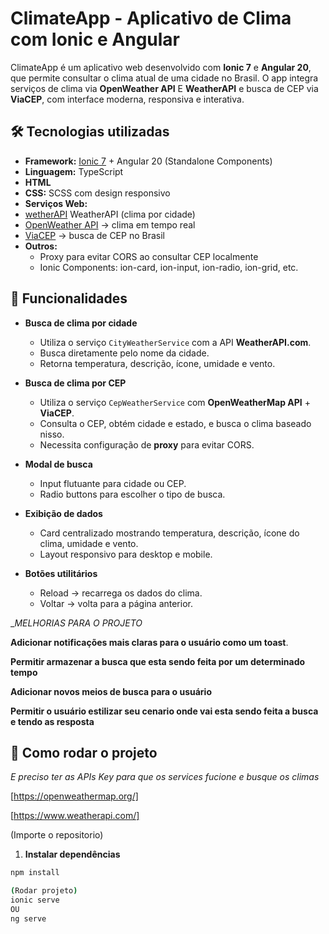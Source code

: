 # ClimateApp - Aplicativo de Clima com Ionic e Angular

ClimateApp é um aplicativo web desenvolvido com **Ionic 7** e **Angular 20**, que permite consultar o clima atual de uma cidade no Brasil. O app integra serviços de clima via **OpenWeather API** E **WeatherAPI** e busca de CEP via **ViaCEP**, com interface moderna, responsiva e interativa.


## 🛠️ Tecnologias utilizadas

- **Framework:** [Ionic 7](https://ionicframework.com/) + Angular 20 (Standalone Components)  
- **Linguagem:** TypeScript  
- **HTML**
- **CSS:** SCSS com design responsivo  
- **Serviços Web:**
 - [wetherAPI](https://www.weatherapi.com/) WeatherAPI (clima por cidade) 
  - [OpenWeather API](https://openweathermap.org/api) → clima em tempo real
  - [ViaCEP](https://viacep.com.br/) → busca de CEP no Brasil
- **Outros:**    
  - Proxy para evitar CORS ao consultar CEP localmente  
  - Ionic Components: ion-card, ion-input, ion-radio, ion-grid, etc.  


## 🌟 Funcionalidades

- **Busca de clima por cidade**
  - Utiliza o serviço `CityWeatherService` com a API **WeatherAPI.com**.
  - Busca diretamente pelo nome da cidade.
  - Retorna temperatura, descrição, ícone, umidade e vento.

- **Busca de clima por CEP**
  - Utiliza o serviço `CepWeatherService` com **OpenWeatherMap API** + **ViaCEP**.
  - Consulta o CEP, obtém cidade e estado, e busca o clima baseado nisso.
  - Necessita configuração de **proxy** para evitar CORS.

- **Modal de busca**
  - Input flutuante para cidade ou CEP.
  - Radio buttons para escolher o tipo de busca.

- **Exibição de dados**
  - Card centralizado mostrando temperatura, descrição, ícone do clima, umidade e vento.
  - Layout responsivo para desktop e mobile.

- **Botões utilitários**
  - Reload → recarrega os dados do clima.
  - Voltar → volta para a página anterior.


_*MELHORIAS PARA O PROJETO*

**Adicionar notificações mais claras para o usuário como um toast**.

**Permitir armazenar a busca que esta sendo feita por um determinado tempo**

**Adicionar novos meios de busca para o usuário**

**Permitir o usuário estilizar seu cenario onde vai esta sendo feita a busca e tendo as resposta**


## 🚀 Como rodar o projeto

*E preciso ter as APIs Key para que os services fucione e busque os climas*

[https://openweathermap.org/]

[https://www.weatherapi.com/]

(Importe o repositorio)

1. **Instalar dependências**

```bash
npm install

(Rodar projeto)
ionic serve 
OU
ng serve

